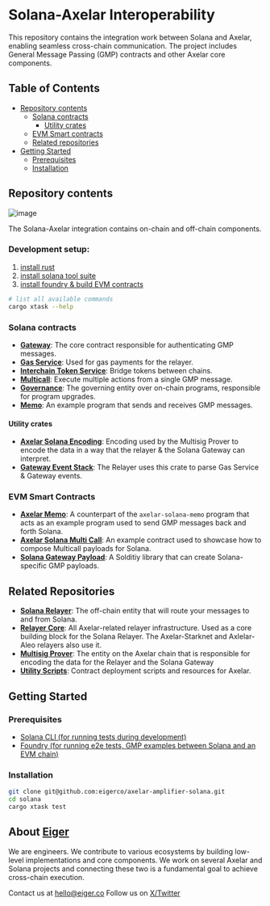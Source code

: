 # Solana-Axelar Interoperability

This repository contains the integration work between Solana and Axelar, enabling seamless cross-chain communication. The project includes General Message Passing (GMP) contracts and other Axelar core components.

## Table of Contents

- [Repository contents](#repository-contents)
  - [Solana contracts](#solana-contracts)
    - [Utility crates](#utility-crates)
  - [EVM Smart contracts](#evm-smart-contracts)
  - [Related repositories](#related-repositories)
- [Getting Started](#getting-started)
  - [Prerequisites](#prerequisites)
  - [Installation](#installation)

## Repository contents

![image](https://github.com/user-attachments/assets/88008f1c-4096-4248-87b2-128b65cb8e41)

The Solana-Axelar integration contains on-chain and off-chain components.


### Development setup:

1. [install rust](https://www.rust-lang.org/tools/install)
2. [install solana tool suite](https://docs.solanalabs.com/cli/install)
3. [install foundry & build EVM contracts](evm-contracts/README.md)

```bash
# list all available commands
cargo xtask --help
```
### Solana contracts

- [**Gateway**](programs/axelar-solana-gateway/README.md): The core contract responsible for authenticating GMP messages.
- [**Gas Service**](programs/axelar-solana-gas-service/README.md): Used for gas payments for the relayer.
- [**Interchain Token Service**](programs/axelar-solana-its/README.md): Bridge tokens between chains.
- [**Multicall**](programs/axelar-solana-multicall): Execute multiple actions from a single GMP message.
- [**Governance**](programs/axelar-solana-governance/README.md): The governing entity over on-chain programs, responsible for program upgrades.
- [**Memo**](programs/axelar-solana-memo-program): An example program that sends and receives GMP messages.


#### Utility crates
- [**Axelar Solana Encoding**](solana/crates/axelar-solana-encoding/README.md): Encoding used by the Multisig Prover to encode the data in a way that the relayer & the Solana Gateway can interpret.
- [**Gateway Event Stack**](solana/crates/gateway-event-stack): The Relayer uses this crate to parse Gas Service & Gateway events.

### EVM Smart Contracts
- [**Axelar Memo**](evm-contracts/src/AxelarMemo.sol): A counterpart of the `axelar-solana-memo` program that acts as an example program used to send GMP messages back and forth Solana.
- [**Axelar Solana Multi Call**](evm-contracts/src/AxelarSolanaMultiCall.sol): An example contract used to showcase how to compose Multicall payloads for Solana.
- [**Solana Gateway Payload**](evm-contracts/src/ExampleEncoder.sol): A Solditiy library that can create Solana-specific GMP payloads.


## Related Repositories

- [**Solana Relayer**](https://github.com/eigerco/axelar-solana-relayer): The off-chain entity that will route your messages to and from Solana.
- [**Relayer Core**](https://github.com/eigerco/axelar-relayer-core): All Axelar-related relayer infrastructure. Used as a core building block for the Solana Relayer. The Axelar-Starknet and Axlelar-Aleo relayers also use it.
- [**Multisig Prover**](https://github.com/eigerco/axelar-amplifier/tree/add-multisig-prover-sol-logic/contracts/multisig-prover): The entity on the Axelar chain that is responsible for encoding the data for the Relayer and the Solana Gateway
- [**Utility Scripts**](https://github.com/eigerco/axelar-contract-deployments): Contract deployment scripts and resources for Axelar.


## Getting Started

### Prerequisites

- [Solana CLI (for running tests during development)](https://solana.com/docs/intro/installation)
- [Foundry (for running e2e tests, GMP examples between Solana and an EVM chain)](https://book.getfoundry.sh/getting-started/installation)

### Installation

```bash
git clone git@github.com:eigerco/axelar-amplifier-solana.git
cd solana
cargo xtask test
```

## About [Eiger](https://www.eiger.co)

We are engineers. We contribute to various ecosystems by building low-level implementations and core components. We work on several Axelar and Solana projects and connecting these two is a fundamental goal to achieve cross-chain execution.

Contact us at hello@eiger.co
Follow us on [X/Twitter](https://x.com/eiger_co)
